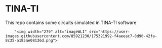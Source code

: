 # TINA-TI
This repo contains some circuits simulated in TINA-TI software

        "<img width="279" alt="imageWLI" src="https://user-images.githubusercontent.com/85921230/175321992-f4aeeac7-8d90-42fa-8c35-a185ae08136d.png">
 
